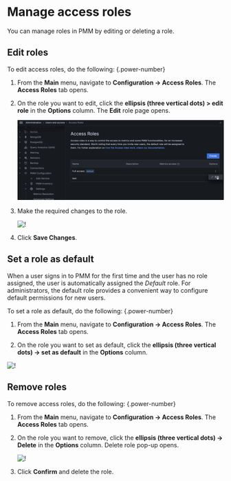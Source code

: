 # Manage access roles

You can manage roles in PMM by editing or deleting a role.

## Edit roles

To edit access roles, do the following:
{.power-number}

1. From the **Main** menu, navigate to <i class="uil uil-cog"></i> **Configuration → Access Roles**. The **Access Roles** tab opens.

2. On the role you want to edit, click the **ellipsis (three vertical dots) > edit role** in the **Options** column. The **Edit** role page opens.

    ![!](../../../_images/PMM_access_control_edit_role.png)

3. Make the required changes to the role.

    ![!](../../../_images/PMM_access_control_edit_role_changes.png)


4. Click **Save Changes**.


## Set a role as default

When a user signs in to PMM for the first time and the user has no role assigned, the user is automatically assigned the *Default* role. For administrators, the default role provides a convenient way to configure default permissions for new users.


To set a role as default, do the following:
{.power-number}

1. From the **Main** menu, navigate to <i class="uil uil-cog"></i> **Configuration → Access Roles**. The **Access Roles** tab opens.

2. On the role you want to set as default, click the **ellipsis (three vertical dots) → set as default** in the **Options** column.

 ![!](../../../_images/PMM_access_control_default_role_changes.png)


## Remove roles

To remove access roles, do the following:
{.power-number}

1. From the **Main** menu, navigate to <i class="uil uil-cog"></i> **Configuration → Access Roles**. The **Access Roles** tab opens.

2. On the role you want to remove, click the **ellipsis (three vertical dots) →  Delete** in the **Options** column. Delete role pop-up opens.

    ![!](../../../_images/PMM_access_control_delete_role.png)


3. Click **Confirm** and delete the role.

